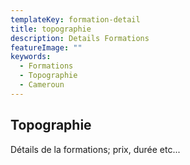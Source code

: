 ```yaml
---
templateKey: formation-detail
title: topographie
description: Details Formations
featureImage: ""
keywords:
  - Formations
  - Topographie
  - Cameroun
---
```


## Topographie
Détails de la formations; prix, durée etc...
